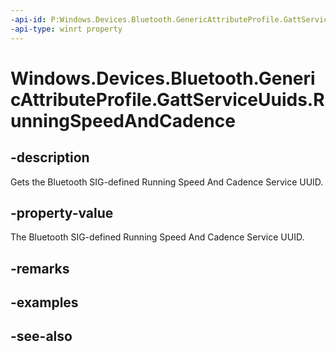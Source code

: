 ----api-id: P:Windows.Devices.Bluetooth.GenericAttributeProfile.GattServiceUuids.RunningSpeedAndCadence
-api-type: winrt property
---<!-- Property syntaxpublic System.Guid RunningSpeedAndCadence { get; }--># Windows.Devices.Bluetooth.GenericAttributeProfile.GattServiceUuids.RunningSpeedAndCadence## -descriptionGets the Bluetooth SIG-defined Running Speed And Cadence Service UUID.## -property-valueThe Bluetooth SIG-defined Running Speed And Cadence Service UUID.## -remarks## -examples## -see-also
